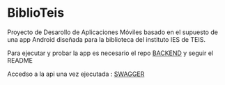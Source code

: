 # BiblioTeis

Proyecto de Desarollo de Aplicaciones Móviles basado en el supuesto de una app Android diseñada para la biblioteca del instituto IES de TEIS.

Para ejecutar y probar la app es necesario el repo [BACKEND](https://github.com/ProfesorPermuta/BiblioTeisBackEnd) y seguir el README

Accedso a la api una vez ejecutada : [SWAGGER](http://localhost:5097/swagger/index.html)
